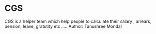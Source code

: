 # CGS
CGS is a helper team which help people to calculate their salary , arrears, pension, leave, gratutity etc .....
Author: Tanushree Mondal
